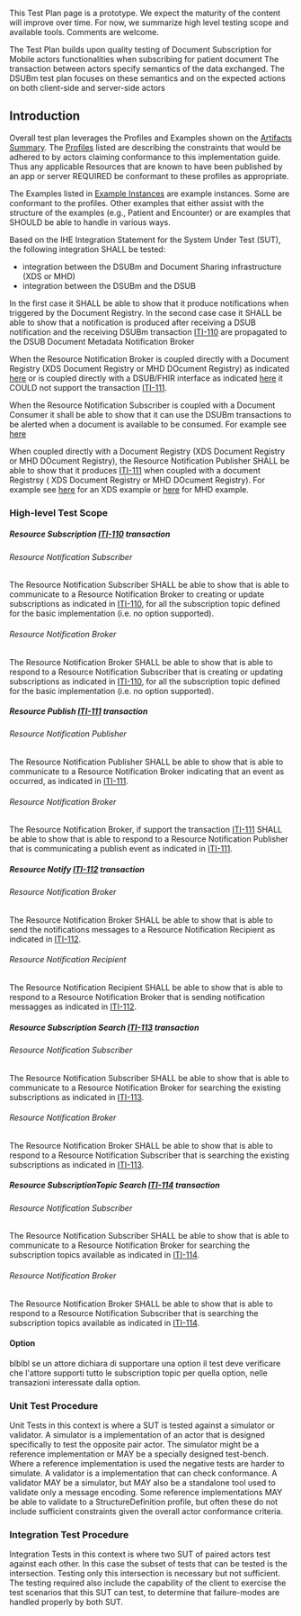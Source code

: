 <div markdown="1" class="stu-note">

This Test Plan page is a prototype. We expect the maturity of the content will improve over time.  For now, we summarize high level testing scope and available tools. Comments are welcome.
</div>

The Test Plan builds upon quality testing of Document Subscription for Mobile actors functionalities when subscribing for patient document The transaction between actors specify semantics of the data exchanged. The DSUBm test plan focuses on these semantics and on the expected actions on both client-side and server-side actors

## Introduction

Overall test plan leverages the Profiles and Examples shown on the [Artifacts Summary](artifacts.html). The [Profiles](artifacts.html#structures-resource-profiles) listed are describing the constraints that would be adhered to by actors claiming conformance to this implementation guide. Thus any applicable Resources that are known to have been published by an app or server REQUIRED be conformant to these profiles as appropriate.

The Examples listed in [Example Instances](artifacts.html#example-example-instances) are example instances. Some are conformant to the profiles. Other examples that either assist with the structure of the examples (e.g., Patient and Encounter) or are examples that SHOULD be able to handle in various ways. 

Based on the IHE Integration Statement for the System Under Test (SUT), the following integration SHALL be tested: 
- integration between the DSUBm and Document Sharing infrastructure (XDS or MHD) 
- integration between the DSUBm and the DSUB 

In the first case it SHALL be able to show that it produce notifications when triggered by the Document Registry.
In the second case case it SHALL be able to show that a notification is produced after receiving a DSUB notification and the receiving DSUBm transaction [ITI-110](ITI-110.html) are propagated to the DSUB Document Metadata Notification Broker 

When the Resource Notification Broker is coupled directly with a Document Registry (XDS Document Registry or MHD DOcument Registry) as indicated [here](volume-1.html#15463-dsubm-as-an-interface-for-dsub) or is coupled directly with a DSUB/FHIR interface as indicated [here](volume-1.html#15463-dsubm-as-an-interface-for-dsub) it COULD not support the transaction [ITI-111](ITI-111.html).

When the Resource Notification Subscriber is coupled with a Document Consumer it shall be able to show that it can use the DSUBm transactions to be alerted when a document is available to be consumed. For example see [here](volume-1.html#154421-use-case-1-document-subscription-for-mobile-applications-in-mhds-environment)

When coupled directly with a Document Registry (XDS Document  Registry or MHD DOcument Registry), the Resource Notification Publisher SHALL be able to show that it produces [ITI-111](ITI-111.html) when coupled with a document Registrsy ( XDS Document Registry or MHD DOcument Registry). For example see [here](volume-1.html#154423-use-case-3-document-subscription-for-mobile-device-in-xds-on-fhir-environment) for an XDS example or [here](volume-1.html#154611-mhds---mobile-health-document-sharing-grouping-1) for MHD example.

### High-level Test Scope


##### Resource Subscription [ITI-110](ITI-110.html) transaction

###### Resource Notification Subscriber

The Resource Notification Subscriber SHALL be able to show that is able to communicate to a Resource Notification Broker to creating or update subscriptions as indicated in [ITI-110](ITI-110.html), for all the subscription topic defined for the basic implementation (i.e. no option supported).

###### Resource Notification Broker

The Resource Notification Broker SHALL be able to show that is able to respond to a Resource Notification Subscriber that is creating or updating subscriptions as indicated in [ITI-110](ITI-110.html), for all the subscription topic defined for the basic implementation (i.e. no option supported).

##### Resource Publish [ITI-111](ITI-111.html) transaction

###### Resource Notification Publisher

The Resource Notification Publisher SHALL be able to show that is able to communicate to a Resource Notification Broker indicating that an event as occurred, as indicated in [ITI-111](ITI-111.html).

###### Resource Notification Broker


The Resource Notification Broker, if support the transaction [ITI-111](ITI-111.html) SHALL be able to show that is able to respond to a Resource Notification Publisher that is communicating a publish event as indicated in [ITI-111](ITI-111.html).

##### Resource Notify [ITI-112](ITI-112.html) transaction

###### Resource Notification Broker

The Resource Notification Broker SHALL be able to show that is able to send the notifications messages to a Resource Notification Recipient as indicated in [ITI-112](ITI-112.html).

###### Resource Notification Recipient

The Resource Notification Recipient SHALL be able to show that is able to respond to a Resource Notification Broker that is sending notification messagges as indicated in [ITI-112](ITI-112.html).

##### Resource Subscription Search [ITI-113](ITI-113.html) transaction

###### Resource Notification Subscriber

The Resource Notification Subscriber SHALL be able to show that is able to communicate to a Resource Notification Broker for  searching the existing subscriptions  as indicated in [ITI-113](ITI-113.html).

###### Resource Notification Broker

The Resource Notification Broker SHALL be able to show that is able to respond to a Resource Notification Subscriber that is searching the existing subscriptions  as indicated in [ITI-113](ITI-113.html).

##### Resource SubscriptionTopic Search [ITI-114](ITI-114.html) transaction

###### Resource Notification Subscriber

The Resource Notification Subscriber SHALL be able to show that is able to communicate to a Resource Notification Broker for searching the subscription topics available as indicated in [ITI-114](ITI-114.html).

###### Resource Notification Broker

The Resource Notification Broker SHALL be able to show that is able to respond to a Resource Notification Subscriber that is searching the subscription topics available as indicated in [ITI-114](ITI-114.html).

#### Option

blblbl se un attore dichiara di supportare una option il test deve verificare che l'attore supporti tutto le subscription topic per quella option, nelle transazioni interessate dalla option.

### Unit Test Procedure

Unit Tests in this context is where a SUT is tested against a simulator or validator.  A simulator is a implementation of an actor that is designed specifically to test the opposite pair actor. The simulator might be a reference implementation or MAY be a specially designed test-bench. Where a reference implementation is used the negative tests are harder to simulate. A validator is a implementation that can check conformance. A validator MAY be a simulator, but MAY also be a standalone tool used to validate only a message encoding. Some reference implementations MAY be able to validate to a StructureDefinition profile, but often these do not include sufficient constraints given the overall actor conformance criteria. 


### Integration Test Procedure

Integration Tests in this context is where two SUT of paired actors test against each other. In this case the subset of tests that can be tested is the intersection. Testing only this intersection is necessary but not sufficient. The testing required also include the capability of the client to exercise the test scenarios that this SUT can test, to determine that failure-modes are handled properly by both SUT.


